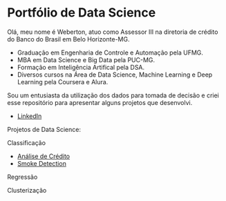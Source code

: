 # Portfólio de Data Science

Olá, meu nome é Weberton, atuo como Assessor III na diretoria de crédito do Banco do Brasil em Belo Horizonte-MG.

* Graduação em Engenharia de Controle e Automação pela UFMG.
* MBA em Data Science e Big Data pela PUC-MG.
* Formação em Inteligência Artifical pela DSA.
* Diversos cursos na Área de Data Science, Machine Learning e Deep Learning pela Coursera e Alura.

Sou um entusiasta da utilização dos dados para tomada de decisão e criei esse repositório para apresentar alguns projetos que desenvolvi. 

* [LinkedIn](https://www.linkedin.com/in/weberton-rodrigues-13706031/)

Projetos de Data Science:

Classificação 
* [Análise de Crédito](https://github.com/webertonrc/portfolio_data_science/tree/main/credit_analysis)
* [Smoke Detection](https://github.com/webertonrc/portfolio_data_science/tree/main/smoke_detection_prediction)

Regressão 

Clusterização 
